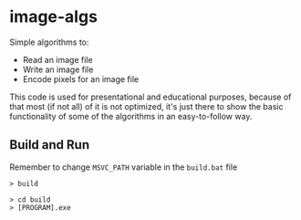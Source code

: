 # image-algs

Simple algorithms to: 
- Read an image file
- Write an image file
- Encode pixels for an image file

This code is used for presentational and educational purposes, because of that most (if not all) of it
is not optimized, it's just there to show the basic functionality of some of the algorithms in an easy-to-follow way.

## Build and Run

Remember to change `MSVC_PATH` variable in the `build.bat` file

```console
> build
```

```console
> cd build
> [PROGRAM].exe
```